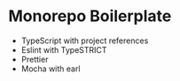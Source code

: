 # Monorepo Boilerplate

- TypeScript with project references
- Eslint with TypeSTRICT
- Prettier
- Mocha with earl
